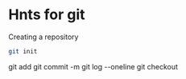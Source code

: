 # Hnts for git

Creating a repository
```sh
git init
```

git add
git commit -m
git log --oneline
git checkout